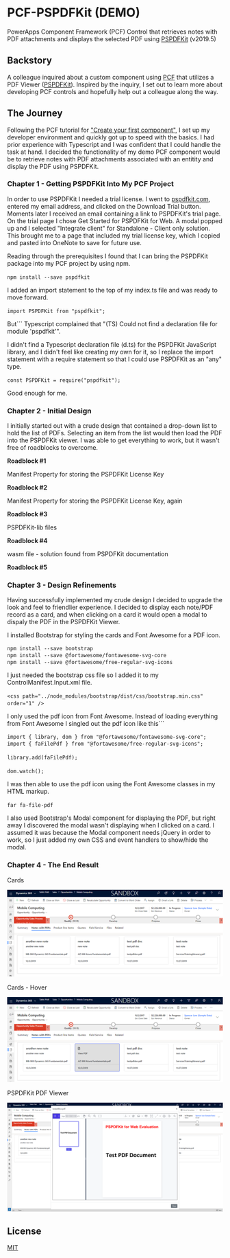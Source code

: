 # PCF-PSPDFKit (DEMO)
PowerApps Component Framework (PCF) Control that retrieves notes with PDF attachments and displays the selected PDF using [PSPDFKit](https://pspdfkit.com) (v2019.5)

## Backstory
A colleague inquired about a custom component using [PCF](https://docs.microsoft.com/en-us/powerapps/developer/component-framework/overview) that utilizes a PDF Viewer ([PSPDFKit](https://pspdfkit.com)). Inspired by the inquiry, I set out to learn more about developing PCF controls and hopefully help out a colleague along the way.

## The Journey
Following the PCF tutorial for ["Create your first component"](https://docs.microsoft.com/en-us/powerapps/developer/component-framework/implementing-controls-using-typescript), I set up my developer environment and quickly got up to speed with the basics.  I had prior experience with Typescript and I was confident that I could handle the task at hand.  I decided the functionality of my demo PCF component would be to retrieve notes with PDF attachments associated with an entitity and display the PDF using PSPDFKit.

### Chapter 1 - Getting PSPDFKit Into My PCF Project
In order to use PSPDFKit I needed a trial license.  I  went to [pspdfkit.com](https://pspdfkit.com), entered my email address, and clicked on the Download Trial button.  Moments later I received an email containing a link to PSPDFKit's trial page.  On the trial page I chose Get Started for PSPDFKit for Web.  A modal popped up and I selected "Integrate client" for Standalone - Client only solution.  This brought me to a page that included my trial license key, which I copied and pasted into OneNote to save for future use.

Reading through the prerequisites I found that I can bring the PSPDFKit package into my PCF project by using npm.

`npm install --save pspdfkit`

I added an import statement to the top of my index.ts file and was ready to move forward.

`import PSPDFKit from "pspdfkit";`

But```  Typescript complained that "(TS) Could not find a declaration file for module 'pspdfkit'".

I didn't find a Typescript declaration file (d.ts) for the PSPDFKit JavaScript library, and I didn't feel like creating my own for it, so I replace the import statement with a require statement so that I could use PSPDFKit as an "any" type.

`const PSPDFKit = require("pspdfkit");`

Good enough for me.

### Chapter 2 - Initial Design
I initially started out with a crude design that contained a drop-down list to hold the list of PDFs.  Selecting an item from the list would then load the PDF into the PSPDFKit viewer. I was able to get everything to work, but it wasn't free of roadblocks to overcome.

**Roadblock #1**

Manifest Property for storing the PSPDFKit License Key

**Roadblock #2**

Manifest Property for storing the PSPDFKit License Key, again

**Roadblock #3**

PSPDFKit-lib files

**Roadblock #4**

wasm file - solution found from PSPDFKit documentation

**Roadblock #5**


### Chapter 3 - Design Refinements
Having successfully implemented my crude design I decided to upgrade the look and feel to friendlier experience.  I decided to display each note/PDF record as a card, and when clicking on a card it would open a modal to dispaly the PDF in the PSPDFKit Viewer.

I installed Bootstrap for styling the cards and Font Awesome for a PDF icon.

```
npm install --save bootstrap
npm install --save @fortawesome/fontawesome-svg-core
npm install --save @fortawesome/free-regular-svg-icons
```

I just needed the bootstrap css file so I added it to my ControlManifest.Input.xml file.

`<css path="../node_modules/bootstrap/dist/css/bootstrap.min.css" order="1" />`

I only used the pdf icon from Font Awesome.  Instead of loading everything from Font Awesome I singled out the pdf icon like this```

```
import { library, dom } from "@fortawesome/fontawesome-svg-core";
import { faFilePdf } from "@fortawesome/free-regular-svg-icons";

library.add(faFilePdf);

dom.watch();
```

I was then able to use the pdf icon using the Font Awesome classes in my HTML markup.

`far fa-file-pdf`

I also used Bootstrap's Modal component for displaying the PDF, but right away I discovered the modal wasn't displaying when I clicked on a card.  I assumed it was because the Modal component needs jQuery in order to work, so I just added my own CSS and event handlers to show/hide the modal.

### Chapter 4 - The End Result

Cards

![Cards](https://github.com/drewpfeif/PCF-PSPDFKit/blob/master/images/cards.PNG?raw=true)

Cards - Hover

![Cards-Hover](https://github.com/drewpfeif/PCF-PSPDFKit/blob/master/images/cards_hover.PNG?raw=true)

PSPDFKit PDF Viewer

![PSPDFKit-PDF-Viwer](https://github.com/drewpfeif/PCF-PSPDFKit/blob/master/images/pdfviewer.PNG?raw=true)

## License
[MIT](https://choosealicense.com/licenses/mit/)